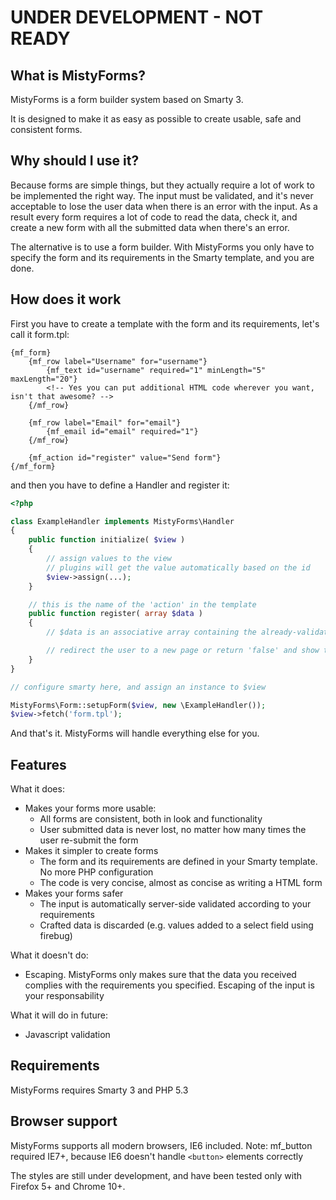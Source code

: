 UNDER DEVELOPMENT - NOT READY
==========================

What is MistyForms?
-----------------

MistyForms is a form builder system based on Smarty 3.

It is designed to make it as easy as possible to create usable, safe and consistent forms.

Why should I use it?
------------------

Because forms are simple things, but they actually require a lot of work to be implemented the right way.
The input must be validated, and it's never acceptable to lose the user data when there is an error with
the input. As a result every form requires a lot of code to read the data, check it, and create a new form
with all the submitted data when there's an error.

The alternative is to use a form builder. With MistyForms you only have to specify the form and its
requirements in the Smarty template, and you are done.

How does it work
------------

First you have to create a template with the form and its requirements, let's call it form.tpl:

```smarty
{mf_form}
	{mf_row label="Username" for="username"}
		{mf_text id="username" required="1" minLength="5" maxLength="20"}
		<!-- Yes you can put additional HTML code wherever you want, isn't that awesome? -->
	{/mf_row}

	{mf_row label="Email" for="email"}
		{mf_email id="email" required="1"}
	{/mf_row}

	{mf_action id="register" value="Send form"}
{/mf_form}
```

and then you have to define a Handler and register it:

```php
<?php

class ExampleHandler implements MistyForms\Handler
{
	public function initialize( $view )
	{
		// assign values to the view
		// plugins will get the value automatically based on the id
		$view->assign(...);
	}

	// this is the name of the 'action' in the template
	public function register( array $data )
	{
		// $data is an associative array containing the already-validated user input

		// redirect the user to a new page or return 'false' and show the form again
	}
}

// configure smarty here, and assign an instance to $view

MistyForms\Form::setupForm($view, new \ExampleHandler());
$view->fetch('form.tpl');
```

And that's it. MistyForms will handle everything else for you.

Features
-------

What it does:

* Makes your forms more usable:
	- All forms are consistent, both in look and functionality
	- User submitted data is never lost, no matter how many times the user re-submit the form
* Makes it simpler to create forms
	- The form and its requirements are defined in your Smarty template. No more PHP configuration
	- The code is very concise, almost as concise as writing a HTML form
* Makes your forms safer
	- The input is automatically server-side validated according to your requirements
	- Crafted data is discarded (e.g. values added to a select field using firebug)

What it doesn't do:

* Escaping. MistyForms only makes sure that the data you received complies with the requirements you
specified. Escaping of the input is your responsability

What it will do in future:

* Javascript validation

Requirements
------------

MistyForms requires Smarty 3 and PHP 5.3

Browser support
---------------

MistyForms supports all modern browsers, IE6 included.
Note: mf_button required IE7+, because IE6 doesn't handle ```<button>``` elements correctly

The styles are still under development, and have been tested only with Firefox 5+ and Chrome 10+.
